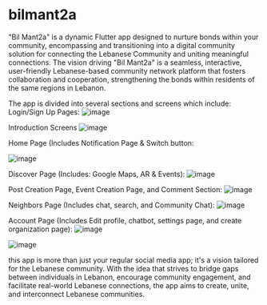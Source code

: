 # bilmant2a

"Bil Mant2a" is a dynamic Flutter app designed to nurture bonds within your community, encompassing and transitioning into a digital community solution for connecting the Lebanese Community and uniting meaningful connections. The vision driving "Bil Mant2a" is a seamless, interactive, user-friendly Lebanese-based community network platform that fosters collaboration and cooperation, strengthening the bonds within residents of the same regions in Lebanon.


The app is divided into several sections and screens which include:
Login/Sign Up Pages:
![image](https://github.com/HalcyonAbsedion/BilMant2a/assets/102428152/dac26894-2924-4f3d-a687-d588b9001d9c)



Introduction Screens
![image](https://github.com/HalcyonAbsedion/BilMant2a/assets/102428152/39f45a97-3016-442d-8e1d-5146031b6410)



Home Page (Includes Notification Page & Switch button: 

![image](https://github.com/HalcyonAbsedion/BilMant2a/assets/102428152/7d28437c-ba8c-45b0-a064-04b91597ab1b)









Discover Page (Includes: Google Maps, AR & Events):
![image](https://github.com/HalcyonAbsedion/BilMant2a/assets/102428152/c45fb006-c96a-4171-8153-a6e9a5729424)



Post Creation Page, Event Creation Page, and Comment Section:
![image](https://github.com/HalcyonAbsedion/BilMant2a/assets/102428152/e37796f7-ff36-4756-b4be-fc1f02be2507)



Neighbors Page (Includes chat, search, and Community Chat):
![image](https://github.com/HalcyonAbsedion/BilMant2a/assets/102428152/8a96f2d1-8e59-4958-83bf-4ea8160616c1)





Account Page (Includes Edit profile, chatbot, settings page, and create organization page):
![image](https://github.com/HalcyonAbsedion/BilMant2a/assets/102428152/6abaf4de-4406-47f8-bfb9-6204f99624b6)






![image](https://github.com/HalcyonAbsedion/BilMant2a/assets/102428152/abf877d9-7313-4961-9533-0b48669e8bcc)




this app is more than just your regular social media app; it's a vision tailored for the Lebanese community. With the idea that strives to bridge gaps between individuals in Lebanon, encourage community engagement, and facilitate real-world Lebanese connections, the app aims to create, unite, and interconnect Lebanese communities.
